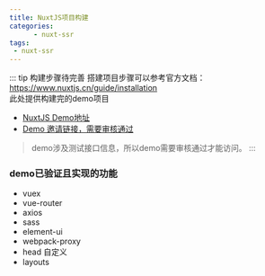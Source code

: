 ```yaml
---
title: NuxtJS项目构建
categories:
      - nuxt-ssr
tags:
 - nuxt-ssr
---
```


::: tip 构建步骤待完善
 搭建项目步骤可以参考官方文档：https://www.nuxtjs.cn/guide/installation <br/>
 此处提供构建完的demo项目
- [NuxtJS Demo地址](https://gitee.com/zhongzhiguo2020/nuxt-demo)
- [Demo 邀请链接，需要审核通过](https://gitee.com/zhongzhiguo2020/nuxt-demo/invite_link?invite=c46ba9019352699f5e841a5994ee16f3e55bd02788896529b7993663152babc5bceea10494a8a0c92f846e2b589479b3)
> demo涉及测试接口信息，所以demo需要审核通过才能访问。
:::

### demo已验证且实现的功能
- vuex
- vue-router
- axios
- sass
- element-ui
- webpack-proxy
- head 自定义
- layouts




